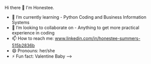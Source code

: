  Hi there 👋
I'm Honestee.




- 🌱 I’m currently learning - Python Coding and Business Information Systems
- 👯 I’m looking to collaborate on - Anything to get more practical experience in coding
- 📫 How to reach me: www.linkedin.com/in/honestee-summers-515b2836b
- 😄 Pronouns: her/she
- ⚡ Fun fact: Valentine Baby
-->
